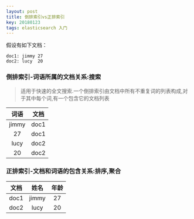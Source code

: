 ```yaml
---
layout: post
title: 倒排索引vs正排索引
key: 20180123
tags: elasticsearch 入门
---
```


假设有如下文档：
```
doc1: jimmy 27
doc2: lucy  20
```

### 倒排索引-词语所属的文档关系:搜索
> 适用于快速的全文搜索.一个倒排索引由文档中所有不重复词的列表构成,对于其中每个词,有一个包含它的文档列表

| 词语  | 文档 |
| :-:  | :-: | 
| jimmy| doc1 | 
| 27   | doc1 | 
| lucy | doc2 | 
| 20   | doc2 | 

### 正排索引-文档和词语的包含关系:排序,聚合
|文档  | 姓名  | 年龄|
| :-: | :-:  | :-: | 
| doc1| jimmy | 27 |
| doc2| lucy  | 20 |